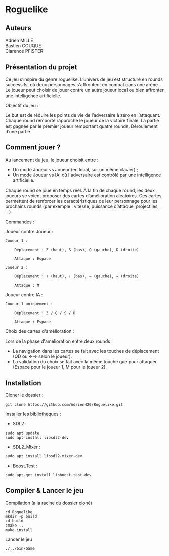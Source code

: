 # Roguelike

## Auteurs
Adrien MILLE  
Bastien COUQUE  
Clarence PFISTER  

## Présentation du projet

Ce jeu s’inspire du genre roguelike. L’univers de jeu est structuré en rounds successifs, où deux personnages s'affrontent en combat dans une arène. Le joueur peut choisir de jouer contre un autre joueur local ou bien affronter une intelligence artificielle.

Objectif du jeu :

Le but est de réduire les points de vie de l’adversaire à zéro en l’attaquant. Chaque round remporté rapproche le joueur de la victoire finale. La partie est gagnée par le premier joueur remportant quatre rounds.
Déroulement d’une partie

## Comment jouer ?

Au lancement du jeu, le joueur choisit entre :

- Un mode Joueur vs Joueur (en local, sur un même clavier) ;
- Un mode Joueur vs IA, où l'adversaire est contrôlé par une intelligence artificielle.

Chaque round se joue en temps réel. À la fin de chaque round, les deux joueurs se voient proposer des cartes d’amélioration aléatoires. Ces cartes permettent de renforcer les caractéristiques de leur personnage pour les prochains rounds (par exemple : vitesse, puissance d’attaque, projectiles, ...).

Commandes :

Joueur contre Joueur :

    Joueur 1 :

        Déplacement : Z (haut), S (bas), Q (gauche), D (droite)

        Attaque : Espace

    Joueur 2 :

        Déplacement : ↑ (haut), ↓ (bas), ← (gauche), → (droite)

        Attaque : M

Joueur contre IA :

    Joueur 1 uniquement :

        Déplacement : Z / Q / S / D

        Attaque : Espace

Choix des cartes d'amélioration :

Lors de la phase d'amélioration entre deux rounds :

- La navigation dans les cartes se fait avec les touches de déplacement (QD ou ←→ selon le joueur).
- La validation du choix se fait avec la même touche que pour attaquer (Espace pour le joueur 1, M pour le joueur 2).

## Installation
Cloner le dossier :
```
git clone https://github.com/Adrien420/Roguelike.git
```

Installer les bibliothèques :
- SDL2 :
```
sudo apt update
sudo apt install libsdl2-dev
```

- SDL2_Mixer : 
```
sudo apt install libsdl2-mixer-dev
```

- Boost.Test : 
```
sudo apt-get install libboost-test-dev
```

## Compiler & Lancer le jeu
Compilation (à la racine du dossier cloné)
```
cd Roguelike
mkdir -p build
cd build
cmake ..
make install
```

Lancer le jeu
```
./../bin/Game
```
